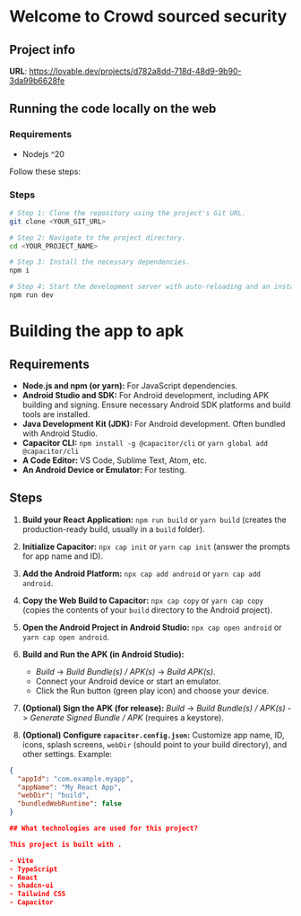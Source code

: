 # Welcome to Crowd sourced security

## Project info

**URL**: https://lovable.dev/projects/d782a8dd-718d-48d9-9b90-3da99b6628fe

## Running the code locally on the web

### Requirements

- Nodejs ^20

Follow these steps:

### Steps

```sh
# Step 1: Clone the repository using the project's Git URL.
git clone <YOUR_GIT_URL>

# Step 2: Navigate to the project directory.
cd <YOUR_PROJECT_NAME>

# Step 3: Install the necessary dependencies.
npm i

# Step 4: Start the development server with auto-reloading and an instant preview.
npm run dev
```

# Building the app to apk

## Requirements

- **Node.js and npm (or yarn):** For JavaScript dependencies.
- **Android Studio and SDK:** For Android development, including APK building and signing. Ensure necessary Android SDK platforms and build tools are installed.
- **Java Development Kit (JDK):** For Android development. Often bundled with Android Studio.
- **Capacitor CLI:** `npm install -g @capacitor/cli` or `yarn global add @capacitor/cli`
- **A Code Editor:** VS Code, Sublime Text, Atom, etc.
- **An Android Device or Emulator:** For testing.

## Steps

1. **Build your React Application:** `npm run build` or `yarn build` (creates the production-ready build, usually in a `build` folder).

2. **Initialize Capacitor:** `npx cap init` or `yarn cap init` (answer the prompts for app name and ID).

3. **Add the Android Platform:** `npx cap add android` or `yarn cap add android`.

4. **Copy the Web Build to Capacitor:** `npx cap copy` or `yarn cap copy` (copies the contents of your `build` directory to the Android project).

5. **Open the Android Project in Android Studio:** `npx cap open android` or `yarn cap open android`.

6. **Build and Run the APK (in Android Studio):**

   - _Build_ -> _Build Bundle(s) / APK(s)_ -> _Build APK(s)_.
   - Connect your Android device or start an emulator.
   - Click the Run button (green play icon) and choose your device.

7. **(Optional) Sign the APK (for release):** _Build_ -> _Build Bundle(s) / APK(s)_ -> _Generate Signed Bundle / APK_ (requires a keystore).

8. **(Optional) Configure `capacitor.config.json`:** Customize app name, ID, icons, splash screens, `webDir` (should point to your build directory), and other settings. Example:

```json
{
  "appId": "com.example.myapp",
  "appName": "My React App",
  "webDir": "build",
  "bundledWebRuntime": false
}

## What technologies are used for this project?

This project is built with .

- Vite
- TypeScript
- React
- shadcn-ui
- Tailwind CSS
- Capacitor
```
